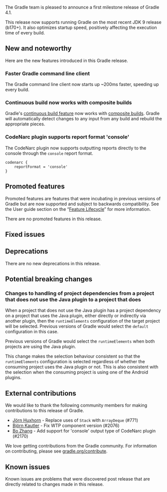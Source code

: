 The Gradle team is pleased to announce a first milestone release of Gradle 4.1.

This release now supports running Gradle on the most recent JDK 9 release (b170+). It also optimizes startup speed, positively affecting the execution time of every build.

## New and noteworthy

Here are the new features introduced in this Gradle release.

<!--
IMPORTANT: if this is a patch release, ensure that a prominent link is included in the foreword to all releases of the same minor stream.
Add-->


### Faster Gradle command line client

The Gradle command line client now starts up ~200ms faster, speeding up every build.

### Continuous build now works with composite builds

Gradle's [continuous build feature](userguide/continuous_build.html) now works with [composite builds](userguide/composite_builds.html). Gradle will automatically detect changes to any input from any build and rebuild the appropriate pieces.

### CodeNarc plugin supports report format 'console'

The CodeNarc plugin now supports outputting reports directly to the console through the `console` report format.
```
codenarc {
    reportFormat = 'console'
}
```

## Promoted features

Promoted features are features that were incubating in previous versions of Gradle but are now supported and subject to backwards compatibility.
See the User guide section on the “[Feature Lifecycle](userguide/feature_lifecycle.html)” for more information.

There are no promoted features in this release.

<!--
The following are the features that have been promoted in this Gradle release.
-->

<!--
### Example promoted
-->

## Fixed issues

## Deprecations

There are no new deprecations in this release.

<!--
Features that have become superseded or irrelevant due to the natural evolution of Gradle become *deprecated*, and scheduled to be removed
in the next major Gradle version (Gradle 5.0). See the User guide section on the “[Feature Lifecycle](userguide/feature_lifecycle.html)” for more information.

The following are the newly deprecated items in this Gradle release. If you have concerns about a deprecation, please raise it via the [Gradle Forums](https://discuss.gradle.org).
-->

<!--
### Example deprecation
-->

## Potential breaking changes

### Changes to handling of project dependencies from a project that does not use the Java plugin to a project that does

When a project that does not use the Java plugin has a project dependency on a project that uses the Java plugin, either directly or indirectly via another plugin, then the `runtimeElements` configuration of the target project will be selected. Previous versions of Gradle would select the `default` configuration in this case.

Previous versions of Gradle would select the `runtimeElements` when both projects are using the Java plugin.

This change makes the selection behaviour consistent so that the `runtimeElements` configuration is selected regardless of whether the consuming project uses the Java plugin or not. This is also consistent with the selection when the consuming project is using one of the Android plugins.

## External contributions

We would like to thank the following community members for making contributions to this release of Gradle.

<!--
 - [Some person](https://github.com/some-person) - fixed some issue (GRADLE-1234)
-->

 - [Jörn Huxhorn](https://github.com/huxi) - Replace uses of `Stack` with `ArrayDeque` (#771)
 - [Björn Kautler](https://github.com/Vampire) - Fix WTP component version (#2076)
 - [Bo Zhang](https://github.com/blindpirate) - Add support for 'console' output type of CodeNarc plugin (#2170)

We love getting contributions from the Gradle community. For information on contributing, please see [gradle.org/contribute](https://gradle.org/contribute).

## Known issues

Known issues are problems that were discovered post release that are directly related to changes made in this release.
